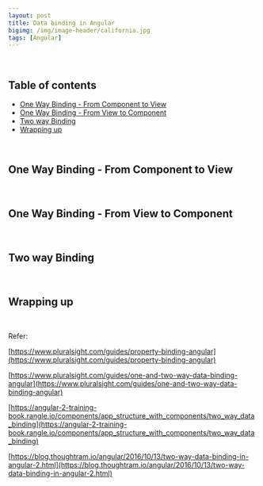 ```yaml
---
layout: post
title: Data binding in Angular
bigimg: /img/image-header/california.jpg
tags: [Angular]
---
```





<br>

## Table of contents
- [One Way Binding - From Component to View](#one-way-binding-from-component-to-view)
- [One Way Binding - From View to Component](#one-way-binding-from-view-to-component)
- [Two way Binding](#two-way-binding)
- [Wrapping up](#wrapping-up)

<br>

## One Way Binding - From Component to View




<br>

## One Way Binding - From View to Component




<br>

## Two way Binding




<br>

## Wrapping up



<br>

Refer:

[https://www.pluralsight.com/guides/property-binding-angular](https://www.pluralsight.com/guides/property-binding-angular)

[https://www.pluralsight.com/guides/one-and-two-way-data-binding-angular](https://www.pluralsight.com/guides/one-and-two-way-data-binding-angular)

[https://angular-2-training-book.rangle.io/components/app_structure_with_components/two_way_data_binding](https://angular-2-training-book.rangle.io/components/app_structure_with_components/two_way_data_binding)

[https://blog.thoughtram.io/angular/2016/10/13/two-way-data-binding-in-angular-2.html](https://blog.thoughtram.io/angular/2016/10/13/two-way-data-binding-in-angular-2.html)